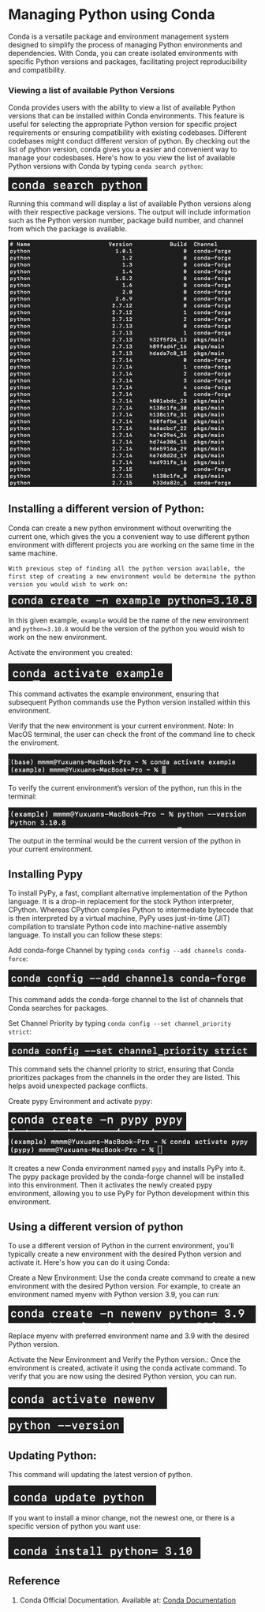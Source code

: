# Managing Python using Conda 
Conda is a versatile package and environment management system designed to simplify the process of managing Python environments and dependencies. With Conda, you can create isolated environments with specific Python versions and packages, facilitating project reproducibility and compatibility. 

### Viewing a list of available Python Versions
Conda provides users with the ability to view a list of available Python versions that can be installed within Conda environments. This feature is useful for selecting the appropriate Python version for specific project requirements or ensuring compatibility with existing codebases. Different codebases might conduct different version of python. By checking out the list of python version, conda gives you a easier and convenient way to manage your codesbases. Here's how to you view the list of available Python versions with Conda by typing `conda search python`:

![search_conda_python_available_list](conda_search_python.png)

Running this command will display a list of available Python versions along with their respective package versions. The output will include information such as the Python version number, package build number, and channel from which the package is available.

![Conda_python_version](conda_version.png)

## Installing a different version of Python:
Conda can create a new python environment without overwriting the current one, which gives the you a convenient way to use different python environment with different projects you are working on the same time in the same machine. 

    With previous step of finding all the python version available, the first step of creating a new environment would be determine the python version you would wish to work on: 

![Conda_create_example](conda_create_example.png)

In this given example, `example` would be the name of the new environment and `python=3.10.8` would be the version of the python you would wish to work on the new environment.

Activate the environment you created:

![conda_act](conda_act.png)

This command activates the example environment, ensuring that subsequent Python commands use the Python version installed within this environment. 

Verify that the new environment is your current environment. 
Note: In MacOS terminal, the user can check the front of the command line to check the enviroment. 

![conda_ver1](conda_ver1.png)

To verify the current environment’s version of the python, run this in the terminal:

![conda_ver2](conda_ver2.png)

The output in the terminal would be the current version of the python in your current environment. 

## Installing Pypy

To install PyPy, a fast, compliant alternative implementation of the Python language. It is a drop-in replacement for the stock Python interpreter, CPython. Whereas CPython compiles Python to intermediate bytecode that is then interpreted by a virtual machine, PyPy uses just-in-time (JIT) compilation to translate Python code into machine-native assembly language. To install you can follow these steps:

Add conda-forge Channel by typing `conda config --add channels conda-force`:

![pypy_conda](pypy_force.png)

This command adds the conda-forge channel to the list of channels that Conda searches for packages.

Set Channel Priority by typing `conda config --set channel_priority strict`:

![pypy_strict](conda_strict.png)

This command sets the channel priority to strict, ensuring that Conda prioritizes packages from the channels in the order they are listed. This helps avoid unexpected package conflicts.

Create pypy Environment and activate pypy:

![pypy_setup](conda_set_py.png)
![pypy_act](conda_py_act.png)

It creates a new Conda environment named `pypy` and installs PyPy into it. The pypy package provided by the conda-forge channel will be installed into this environment. Then it activates the newly created pypy environment, allowing you to use PyPy for Python development within this environment.

## Using a different version of python 
To use a different version of Python in the current environment, you'll typically create a new environment with the desired Python version and activate it. Here's how you can do it using Conda:

Create a New Environment: Use the conda create command to create a new environment with the desired Python version. For example, to create an environment named myenv with Python version 3.9, you can run:

![create_new_py](conda_new_create.png)

Replace myenv with preferred environment name and 3.9 with the desired Python version.

Activate the New Environment and Verify the Python version.: Once the environment is created, activate it using the conda activate command. To verify that you are now using the desired Python version, you can run.

![new_env](conda_new_act.png)

![new_ver](conda_ver3.png)

## Updating Python:

This command will updating the latest version of python. 

![conda_update1](conda_update1.png)

If you want to install a minor change, not the newest one, or there is a specific version of python you want use:

![conda_update](conda_update2.png)

## Reference

1. Conda Official Documentation. Available at: [Conda Documentation](https://docs.conda.io/projects/conda/en/latest/index.html)